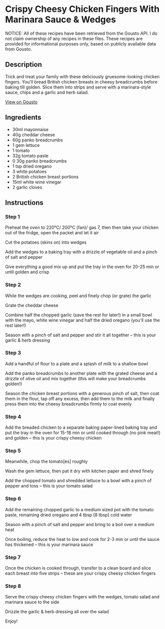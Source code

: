 # Crispy Cheesy Chicken Fingers With Marinara Sauce & Wedges

NOTICE: All of these recipes have been retrieved from the Gousto API. I do not claim ownership of any recipes in these files. These recipes are provided for informational purposes only, based on publicly available data from Gousto.

## Description

Trick and treat your family with these deliciously gruesome-looking chicken fingers. You'll bread British chicken breasts in cheesy breadcrumbs before baking till golden. Slice them into strips and serve with a marinara-style sauce, chips and a garlic and herb salad.

[View on Gousto](https://www.gousto.co.uk/recipes/cookbook/crispy-cheesy-chicken-fingers-with-marinara-sauce-wedges)

## Ingredients

- 30ml mayonnaise
- 40g cheddar cheese
- 60g panko breadcrumbs
- 1 gem lettuce
- 1 tomato
- 32g tomato paste
- 0 30g panko breadcrumbs
- 1 tsp dried oregano
- 3 white potatoes
- 2 British chicken breast portions
- 15ml white wine vinegar
- 2 garlic cloves

## Instructions


### Step 1

Preheat the oven to 220°C/ 200°C (fan)/ gas 7, then then take your chicken out of the fridge, open the packet and let it air

Cut the potatoes (skins on) into wedges

Add the wedges to a baking tray with a drizzle of vegetable oil and a pinch of salt and pepper

Give everything a good mix up and put the tray in the oven for 20-25 min or until golden and crisp


### Step 2

While the wedges are cooking, peel and finely chop (or grate) the garlic

Grate the cheddar cheese

Combine half the chopped garlic (save the rest for later!) in a small bowl with the mayo, white wine vinegar and half the dried oregano (you'll use the rest later!)

Season with a pinch of salt and pepper and stir it all together – this is your garlic & herb dressing


### Step 3

Add a handful of flour to a plate and a splash of milk to a shallow bowl

Add the panko breadcrumbs to another plate with the grated cheese and a drizzle of olive oil and mix together (this will make your breadcrumbs golden!)

Season the chicken breast portions with a generous pinch of salt, then coat them in the flour, tap off any excess, then add them to the milk and finally press them into the cheesy breadcrumbs firmly to coat evenly


### Step 4

Add the breaded chicken to a separate baking paper-lined baking tray and put the tray in the oven for 15-18 min or until cooked through (no pink meat!) and golden – this is your crispy cheesy chicken


### Step 5

Meanwhile, chop the tomato<span class="text-danger">[es]</span> roughly

Wash the gem lettuce, then pat it dry with kitchen paper and shred finely

Add the chopped tomato and shredded lettuce to a bowl with a pinch of pepper and toss – this is your tomato salad


### Step 6

Add the remaining chopped garlic to a medium sized pot with the tomato paste, remaining dried oregano and 4 tbsp <span class="text-danger">[8 tbsp]</span> cold water

Season with a pinch of salt and pepper and bring to a boil over a medium heat

Once boiling, reduce the heat to low and cook for 2-3 min or until the sauce has thickened – this is your marinara sauce


### Step 7

Once the chicken is cooked through, transfer to a clean board and slice each breast into five strips – these are your crispy cheesy chicken fingers

### Step 8

Serve the crispy cheesy chicken fingers with the wedges, tomato salad and marinara sauce to the side

Drizzle the garlic & herb dressing all over the salad

Enjoy!

